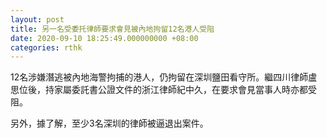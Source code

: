 ```yaml
---
layout: post
title: 另一名受委托律師要求會見被內地拘留12名港人受阻
date: 2020-09-10 18:25:49.000000000 +08:00
categories: rthk
---
```


12名涉嫌潛逃被內地海警拘捕的港人，仍拘留在深圳鹽田看守所。繼四川律師盧思位後，持家屬委託書公證文件的浙江律師紀中久，在要求會見當事人時亦都受阻。

另外，據了解，至少3名深圳的律師被逼退出案件。
